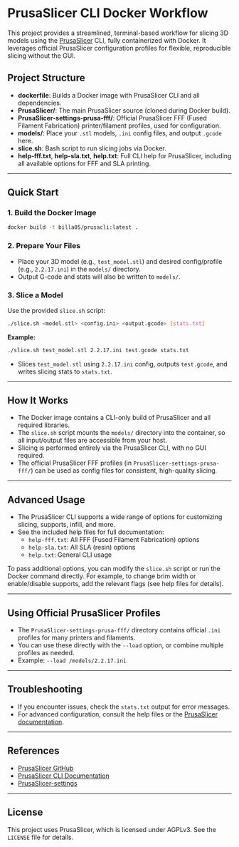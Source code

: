 # PrusaSlicer CLI Docker Workflow

This project provides a streamlined, terminal-based workflow for slicing 3D models using the [PrusaSlicer](https://github.com/prusa3d/PrusaSlicer) CLI, fully containerized with Docker. It leverages official PrusaSlicer configuration profiles for flexible, reproducible slicing without the GUI.

## Project Structure

- **dockerfile**: Builds a Docker image with PrusaSlicer CLI and all dependencies.
- **PrusaSlicer/**: The main PrusaSlicer source (cloned during Docker build).
- **PrusaSlicer-settings-prusa-fff/**: Official PrusaSlicer FFF (Fused Filament Fabrication) printer/filament profiles, used for configuration.
- **models/**: Place your `.stl` models, `.ini` config files, and output `.gcode` here.
- **slice.sh**: Bash script to run slicing jobs via Docker.
- **help-fff.txt**, **help-sla.txt**, **help.txt**: Full CLI help for PrusaSlicer, including all available options for FFF and SLA printing.

---

## Quick Start

### 1. Build the Docker Image

```sh
docker build -t billa05/prusacli:latest .
```

### 2. Prepare Your Files
- Place your 3D model (e.g., `test_model.stl`) and desired config/profile (e.g., `2.2.17.ini`) in the `models/` directory.
- Output G-code and stats will also be written to `models/`.

### 3. Slice a Model

Use the provided `slice.sh` script:

```sh
./slice.sh <model.stl> <config.ini> <output.gcode> [stats.txt]
```

**Example:**
```sh
./slice.sh test_model.stl 2.2.17.ini test.gcode stats.txt
```
- Slices `test_model.stl` using `2.2.17.ini` config, outputs `test.gcode`, and writes slicing stats to `stats.txt`.

---

## How It Works

- The Docker image contains a CLI-only build of PrusaSlicer and all required libraries.
- The `slice.sh` script mounts the `models/` directory into the container, so all input/output files are accessible from your host.
- Slicing is performed entirely via the PrusaSlicer CLI, with no GUI required.
- The official PrusaSlicer FFF profiles (in `PrusaSlicer-settings-prusa-fff/`) can be used as config files for consistent, high-quality slicing.

---

## Advanced Usage

- The PrusaSlicer CLI supports a wide range of options for customizing slicing, supports, infill, and more.
- See the included help files for full documentation:
  - `help-fff.txt`: All FFF (Fused Filament Fabrication) options
  - `help-sla.txt`: All SLA (resin) options
  - `help.txt`: General CLI usage

To pass additional options, you can modify the `slice.sh` script or run the Docker command directly. For example, to change brim width or enable/disable supports, add the relevant flags (see help files for details).

---

## Using Official PrusaSlicer Profiles

- The `PrusaSlicer-settings-prusa-fff/` directory contains official `.ini` profiles for many printers and filaments.
- You can use these directly with the `--load` option, or combine multiple profiles as needed.
- Example: `--load /models/2.2.17.ini`

---

## Troubleshooting

- If you encounter issues, check the `stats.txt` output for error messages.
- For advanced configuration, consult the help files or the [PrusaSlicer documentation](https://github.com/prusa3d/PrusaSlicer).

---

## References
- [PrusaSlicer GitHub](https://github.com/prusa3d/PrusaSlicer)
- [PrusaSlicer CLI Documentation](https://github.com/prusa3d/PrusaSlicer#command-line-interface)
- [PrusaSlicer-settings](https://github.com/prusa3d/PrusaSlicer-settings)

---

## License

This project uses PrusaSlicer, which is licensed under AGPLv3. See the `LICENSE` file for details. 